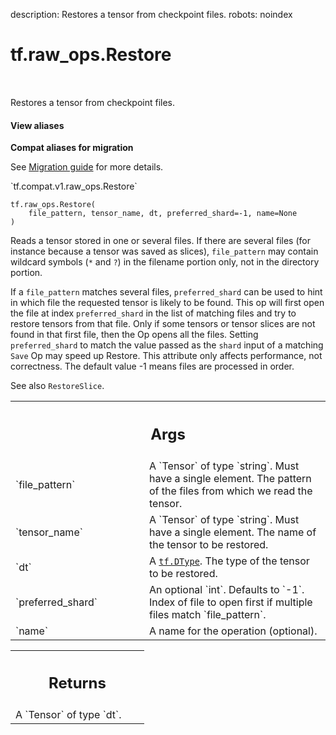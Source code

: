 description: Restores a tensor from checkpoint files.
robots: noindex

# tf.raw_ops.Restore

<!-- Insert buttons and diff -->

<table class="tfo-notebook-buttons tfo-api nocontent" align="left">

</table>



Restores a tensor from checkpoint files.

<section class="expandable">
  <h4 class="showalways">View aliases</h4>
  <p>
<b>Compat aliases for migration</b>
<p>See
<a href="https://www.tensorflow.org/guide/migrate">Migration guide</a> for
more details.</p>
<p>`tf.compat.v1.raw_ops.Restore`</p>
</p>
</section>

<pre class="devsite-click-to-copy prettyprint lang-py tfo-signature-link">
<code>tf.raw_ops.Restore(
    file_pattern, tensor_name, dt, preferred_shard=-1, name=None
)
</code></pre>



<!-- Placeholder for "Used in" -->

Reads a tensor stored in one or several files. If there are several files (for
instance because a tensor was saved as slices), `file_pattern` may contain
wildcard symbols (`*` and `?`) in the filename portion only, not in the
directory portion.

If a `file_pattern` matches several files, `preferred_shard` can be used to hint
in which file the requested tensor is likely to be found. This op will first
open the file at index `preferred_shard` in the list of matching files and try
to restore tensors from that file.  Only if some tensors or tensor slices are
not found in that first file, then the Op opens all the files. Setting
`preferred_shard` to match the value passed as the `shard` input
of a matching `Save` Op may speed up Restore.  This attribute only affects
performance, not correctness.  The default value -1 means files are processed in
order.

See also `RestoreSlice`.

<!-- Tabular view -->
 <table class="responsive fixed orange">
<colgroup><col width="214px"><col></colgroup>
<tr><th colspan="2"><h2 class="add-link">Args</h2></th></tr>

<tr>
<td>
`file_pattern`
</td>
<td>
A `Tensor` of type `string`.
Must have a single element. The pattern of the files from
which we read the tensor.
</td>
</tr><tr>
<td>
`tensor_name`
</td>
<td>
A `Tensor` of type `string`.
Must have a single element. The name of the tensor to be
restored.
</td>
</tr><tr>
<td>
`dt`
</td>
<td>
A <a href="../../tf/dtypes/DType.md"><code>tf.DType</code></a>. The type of the tensor to be restored.
</td>
</tr><tr>
<td>
`preferred_shard`
</td>
<td>
An optional `int`. Defaults to `-1`.
Index of file to open first if multiple files match
`file_pattern`.
</td>
</tr><tr>
<td>
`name`
</td>
<td>
A name for the operation (optional).
</td>
</tr>
</table>



<!-- Tabular view -->
 <table class="responsive fixed orange">
<colgroup><col width="214px"><col></colgroup>
<tr><th colspan="2"><h2 class="add-link">Returns</h2></th></tr>
<tr class="alt">
<td colspan="2">
A `Tensor` of type `dt`.
</td>
</tr>

</table>

